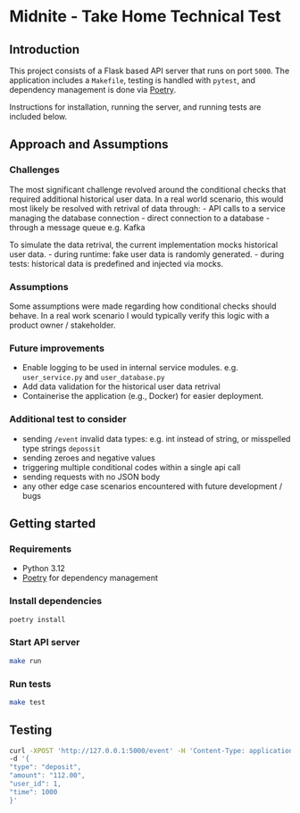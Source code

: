 # Midnite - Take Home Technical Test

## Introduction  

This project consists of a Flask based API server that runs on port `5000`.
The application includes a `Makefile`, testing is handled 
with `pytest`, and dependency management is done via [Poetry](https://python-poetry.org/docs/).

Instructions for installation, running the server, and running tests are included below.

## Approach and Assumptions 

### Challenges
The most significant challenge revolved around the conditional checks that required additional historical user data.
In a real world scenario, this would most likely be resolved with retrival of data through: 
    - API calls to a service managing the database connection
    - direct connection to a database 
    - through a message queue e.g. Kafka

To simulate the data retrival, the current implementation mocks historical user data.
    - during runtime: fake user data is randomly generated.
    - during tests: historical data is predefined and injected via mocks.

### Assumptions
Some assumptions were made regarding how conditional checks should behave. In a real work scenario I would typically verify this
logic with a product owner / stakeholder.

### Future improvements

- Enable logging to be used in internal service modules. e.g. `user_service.py` and `user_database.py`
- Add data validation for the historical user data retrival
- Containerise the application (e.g., Docker) for easier deployment.

### Additional test to consider
- sending `/event` invalid data types: e.g. int instead of string, or misspelled type strings `depossit`
- sending zeroes and negative values
- triggering multiple conditional codes within a single api call
- sending requests with no JSON body
- any other edge case scenarios encountered with future development / bugs

## Getting started

### Requirements

- Python 3.12
- [Poetry](https://python-poetry.org/docs/) for dependency management

### Install dependencies

```sh
poetry install
```

### Start API server

```sh
make run
```

### Run tests

```sh
make test
```

## Testing

```sh
curl -XPOST 'http://127.0.0.1:5000/event' -H 'Content-Type: application/json' \
-d '{
"type": "deposit",
"amount": "112.00",
"user_id": 1,
"time": 1000
}'
```